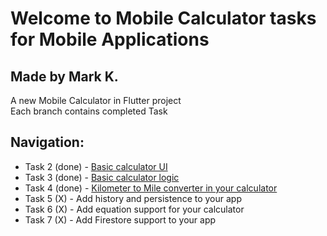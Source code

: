 # Welcome to Mobile Calculator tasks for Mobile Applications
## Made by Mark K.

A new Mobile Calculator in Flutter project<br>
Each branch contains completed Task

## Navigation:

- Task 2 (done) - [Basic calculator UI](https://github.com/mdkostom/MobileCalc/tree/Task-2-Basic-calculator-UI)
- Task 3 (done) - [Basic calculator logic](https://github.com/mdkostom/MobileCalc/tree/Task-3-Basic-calculator-logic)
- Task 4 (done) - [Kilometer to Mile converter in your calculator](https://github.com/mdkostom/MobileCalc/tree/Task-4-Kilometer-to-Mile-converter-in-your-calculator)
- Task 5 (X) - Add history and persistence to your app
- Task 6 (X) - Add equation support for your calculator
- Task 7 (X) - Add Firestore support to your app
